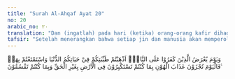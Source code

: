 ```yaml
---
title: "Surah Al-Ahqaf Ayat 20"
no: 20
arabic_no: ٢٠
translation: "Dan (ingatlah) pada hari (ketika) orang-orang kafir dihadapkan ke neraka (seraya dikatakan kepada mereka), “Kamu telah menghabiskan (rezeki) yang baik untuk kehidupan duniamu dan kamu telah bersenang-senang (menikmati)nya; maka pada hari ini kamu dibalas dengan azab yang menghinakan karena kamu sombong di bumi tanpa mengindahkan kebenaran dan karena kamu berbuat durhaka (tidak taat kepada Allah).”"
tafsir: "Setelah menerangkan bahwa setiap jin dan manusia akan memperoleh balasan yang adil dari-Nya, Allah menerangkan keadaan orang-orang kafir pada saat mereka dihadapkan ke neraka. Allah memerintahkan kepada Rasulullah saw agar menyampaikan kepada orang- orang kafir keadaan mereka ketika dibawa ke dalam neraka. Kepada mereka dikatakan bahwa segala macam kebahagiaan dan kenikmatan yang diperuntukkan bagi mereka telah lengkap dan sempurna mereka terima semasa hidup di dunia. Tidak ada satu pun bagian yang akan mereka nikmati lagi di akhirat. Yang tinggal hanyalah kehinaan, kerendahan, azab pedih yang akan mereka alami sebagai pembalasan atas kesombongan, kefasikan, kezaliman, kemaksiatan, dan kekafiran yang mereka lakukan selama hidup di dunia.\n\nAyat ini memperingatkan manusia agar meninggalkan hidup mewah yang berlebih-lebihan, meninggalkan perbuatan mubazir, maksiat, dan menganjurkan agar kaum Muslimin hidup sederhana, tidak berlebih-lebihan menggunakan sesuatu sesuai dengan keperluan dan keadaan, dan disesuaikan dengan tujuan hidup seorang muslim. Seandainya ada kelebihan harta, hendaklah diberikan kepada orang-orang miskin, orang-orang terlantar, dan anak yatim yang tidak ada yang bertanggung jawab atasnya, dan gunakanlah harta itu untuk keperluan meninggikan kalimat Allah.\n\nDiriwayatkan oleh al-Baihaqi dan lain-lain dari Ibnu 'Umar bahwa 'Umar melihat uang dirham di tangan Jabir bin 'Abdullah, maka beliau berkata, \"Uang dirham apakah itu?\" Jabir menjawab, \"Aku bermaksud membeli sepotong daging yang sudah lama diidamkan oleh keluargaku.\" 'Umar berkata, \"Apakah setiap kamu menginginkan sesuatu, lalu kamu beli? Bagaimana pendapatmu tentang ayat ini? Kamu telah menghabiskan rezekimu yang baik dalam kehidupan duniamu saja, dan kamu telah bersenang-senang dengannya?\" \n\nDari riwayat di atas dapat kita tarik pelajaran bahwa 'Umar bin al-Khaththab menasihati Jabir bin 'Abdullah dengan ayat ini agar tidak terlalu menuruti keinginannya dan mengingatkan bahwa kesenangan dan kebahagiaan di dunia ini hanya bersifat sementara, sedangkan kebahagiaan yang abadi ada di akhirat. Oleh karena itu, kita harus menggunakan segala rezeki yang telah dianugerahkan Allah dengan sebaik-baiknya, sesuai dengan ketentuan yang digariskan agama.\n\nTentang hidup sederhana ini tergambar dalam kehidupan keluarga Rasulullah saw sebagaimana disebutkan dalam hadis: \n\nDiriwayatkan dari sauban, ia berkata, \"Rasulullah saw apabila akan bepergian, keluarga terakhir yang dikunjunginya adalah Fatimah. Dan keluarganya yang lebih dahulu didatanginya apabila ia kembali dari perjalanan ialah Fatimah. Beliau kembali dari Gazah (peperangan), lalu beliau datang ke rumah Fatimah, dan beliau mengusap pintu rumah dan melihat gelang perak di tangan Hasan dan Husein, beliau kembali dan tidak masuk. Tatkala Fatimah melihat yang demikian, ia berpendapat bahwa Rasulullah saw tidak masuk ke rumahnya itu karena beliau melihat barang-barang itu. Maka Fatimah menyobek-nyobek kain pintu itu dan mencabut gelang-gelang dari tangan kedua anaknya dan memotong-motongnya, lalu kedua anaknya menangis, maka ia membagi-bagikannya kepada kedua anak itu. Maka keduanya pergi menemui Rasulullah saw dalam keadaan menangis, lalu Rasulullah saw mengambil barang-barang itu dari keduanya seraya berkata, 'Hai sauban, pergilah membawa barang-barang itu kepada Bani Fulan dan belikanlah untuk Fatimah kalung dari kulit lokan dan dua gelang dari gading, maka sesungguhnya mereka adalah keluargaku, dan aku tidak ingin mereka menghabiskan rezeki mereka yang baik sewaktu hidup di dunia ini.\" (Riwayat Ahmad dan al-Baihaqi)\n\nHadis ini maksudnya bukan melarang kaum Muslimin memakai perhiasan, suka kepada keindahan, menikmati rezeki yang telah dianugerahkan Allah, melainkan untuk menganjurkan agar orang hidup sesuai dengan kemampuan diri sendiri, tidak berlebih-lebihan, selalu menenggang rasa dalam hidup bertetangga dan dalam berteman. Jangan sampai harta yang dimiliki dengan halal itu menjadi sumber iri hati dan rasa dengki tetangga dan sahabat. Jangan pula hidup boros, dan berbelanja melebihi kemampuan. Ingatlah selalu bahwa banyak orang-orang lain yang memerlukan bantuan, masih banyak biaya yang diperlukan untuk meninggikan kalimat Allah. Rasulullah saw selalu merasa cukup bila memperoleh sesuatu dan bersabar bila sedang tak punya; makan kue jika ada kesanggupan membelinya, minum madu bila kebetulan ada, makan daging bila mungkin mendapatkannya. Hal yang demikian itu menjadi pegangan dan kebiasaan hidup beliau. Beliau selalu bersyukur kepada Allah setiap menerima nikmat-Nya.\n\nYang dilarang ialah memakai perhiasan secara berlebih-lebihan, bersenang-senang tanpa mengingat adanya kehidupan abadi di akhirat nanti. Memakai perhiasan dengan tidak berlebih-lebihan dan tidak menimbulkan iri hati orang lain itu dibolehkan. Allah berfirman:\n\nKatakanlah (Muhammad), \"Siapakah yang mengharamkan perhiasan dari Allah yang telah disediakan untuk hamba-hamba-Nya dan rezeki yang baik- baik? Katakanlah, \"Semua itu untuk orang-orang yang beriman dalam kehidupan dunia, dan khusus (untuk mereka saja) pada hari Kiamat. Demikianlah Kami menjelaskan ayat-ayat itu untuk orang-orang yang mengetahui. (al-A'raf/7: 32)"
---
```

وَيَوْمَ يُعْرَضُ الَّذِيْنَ كَفَرُوْا عَلَى النَّارِۗ  اَذْهَبْتُمْ طَيِّبٰتِكُمْ فِيْ حَيَاتِكُمُ الدُّنْيَا وَاسْتَمْتَعْتُمْ بِهَاۚ فَالْيَوْمَ تُجْزَوْنَ عَذَابَ الْهُوْنِ بِمَا كُنْتُمْ تَسْتَكْبِرُوْنَ فِى الْاَرْضِ بِغَيْرِ الْحَقِّ وَبِمَا كُنْتُمْ تَفْسُقُوْنَ ࣖ 
